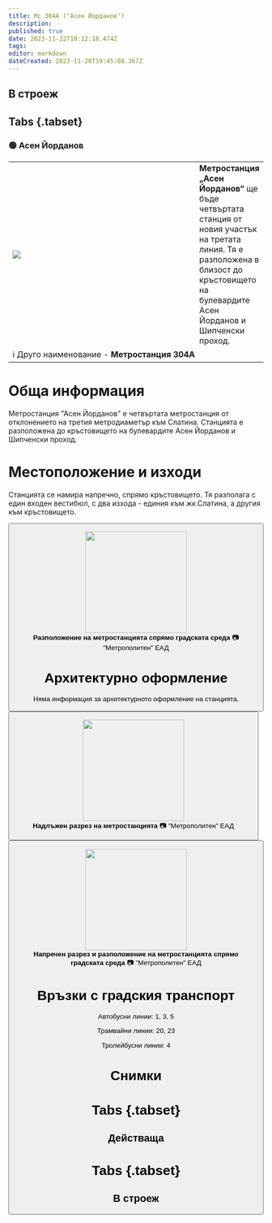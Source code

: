 ```yaml
---
title: Мс 304А ("Асен Йорданов")
description: 
published: true
date: 2023-11-22T10:12:18.474Z
tags: 
editor: markdown
dateCreated: 2023-11-20T19:45:08.367Z
---
```


## В строеж
## Tabs {.tabset}
### 🟢 Асен Йорданов
<table style="width:100%">
  <tr>
    <td style="width:400px"><img src="https://drive.google.com/uc?id=1PnX-JDbeVtk2EDoBzejImmp0hWxvLIE1"></td>
    <td><b>Метростанция „Асен Йорданов“</b> ще бъде четвъртата станция от новия участък на третата линия. Тя е разположена в близост до кръстовището на булевардите Асен Йорданов и Шипченски проход.
      <br></td>
  </tr>
  <td colspan=2 >ℹ️ Друго наименование - <b>Метростанция 304А</b></td>
</table>


# Обща информация

Метростанция "Асен Йорданов" е четвъртата метростанция от отклонението на третия метродиаметър към Слатина. Станцията е разположена до кръстовището на булевардите Асен Йорданов и Шипченски проход.

# Местоположение и изходи

Станцията се намира напречно, спрямо кръстовището. Тя разполага с един входен вестибюл, с два изхода - единия към жк.Слатина, а другия към кръстовището.

<div class="dropdown"><button class="imgbtn"><figure><img src="https://drive.google.com/uc?id=1PnX-JDbeVtk2EDoBzejImmp0hWxvLIE1" height="200px"><figcaption><b>Разположение на метростанцията спрямо градската среда</b> 📷 "Метрополитен" ЕАД 

# Архитектурно оформление

Няма информация за архитектурното оформление на станцията.
  <br>
  
  <div class="dropdown"><button class="imgbtn"><figure><img src="https://drive.google.com/uc?id=1EagkOQSZmBmyAS-xLNyvoVtdWjBSO4vq" height="200px"><figcaption><b>Надлъжен разрез на метростанцията</b> 📷 "Метрополитен" ЕАД
    <br>
    <div class="dropdown"><button class="imgbtn"><figure><img src="https://drive.google.com/uc?id=1f8s3QkdicH1iDpmzlq3ludB_5p2cUCMK" height="200px"><figcaption><b>Напречен разрез и разположение на метростанцията спрямо градската среда</b> 📷 "Метрополитен" ЕАД
 

# Връзки с градския транспорт
Автобусни линии: 1, 3, 5

Трамвайни линии: 20, 23

Тролейбусни линии: 4

# Снимки
  
# Tabs {.tabset}
## Действаща

  
# Tabs {.tabset}
## В строеж
